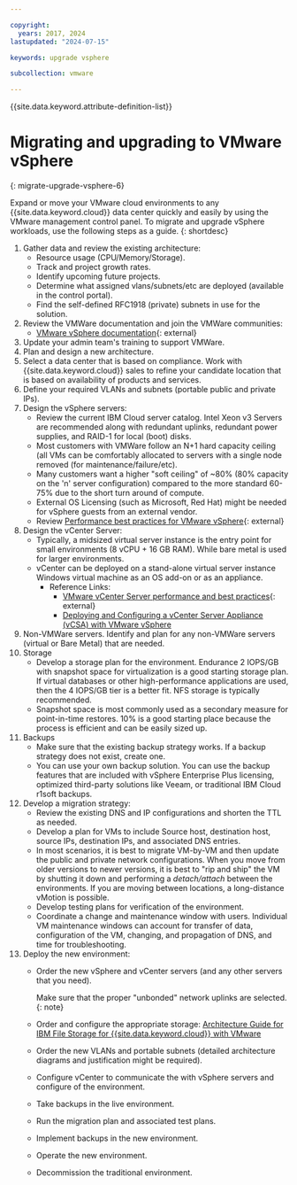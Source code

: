 ```yaml
---

copyright:
  years: 2017, 2024
lastupdated: "2024-07-15"

keywords: upgrade vsphere

subcollection: vmware

---
```


{{site.data.keyword.attribute-definition-list}}

# Migrating and upgrading to VMware vSphere
{: migrate-upgrade-vsphere-6}

Expand or move your VMware cloud environments to any {{site.data.keyword.cloud}} data center quickly and easily by using the VMware management control panel. To migrate and upgrade vSphere workloads, use the following steps as a guide.
{: shortdesc}

1. Gather data and review the existing architecture:
   * Resource usage (CPU/Memory/Storage).
   * Track and project growth rates.
   * Identify upcoming future projects.
   * Determine what assigned vlans/subnets/etc are deployed (available in the control portal).
   * Find the self-defined RFC1918 (private) subnets in use for the solution.
1. Review the VMWare documentation and join the VMWare communities:
   * [VMware vSphere documentation](https://docs.vmware.com/en/VMware-vSphere/index.html){: external}
1. Update your admin team's training to support VMWare.
1. Plan and design a new architecture.
1. Select a data center that is based on compliance. Work with {{site.data.keyword.cloud}} sales to refine your candidate location that is based on availability of products and services.
1. Define your required VLANs and subnets (portable public and private IPs).
1. Design the vSphere servers:
   * Review the current IBM Cloud server catalog. Intel Xeon v3 Servers are recommended along with redundant uplinks, redundant power supplies, and RAID-1 for local (boot) disks.
   * Most customers with VMWare follow an N+1 hard capacity ceiling (all VMs can be comfortably allocated to servers with a single node removed (for maintenance/failure/etc).
   * Many customers want a higher "soft ceiling" of ~80% (80% capacity on the 'n' server configuration) compared to the more standard 60-75% due to the short turn around of compute.
   * External OS Licensing (such as Microsoft, Red Hat) might be needed for vSphere guests from an external vendor.
   * Review [Performance best practices for VMware vSphere](https://www.vmware.com/content/dam/digitalmarketing/vmware/en/pdf/techpaper/vmware-perfbest-practices-vsphere6-0-white-paper.pdf){: external}
1. Design the vCenter Server:
   * Typically, a midsized virtual server instance is the entry point for small environments (8 vCPU + 16 GB RAM). While bare metal is used for larger environments.
   * vCenter can be deployed on a stand-alone virtual server instance Windows virtual machine as an OS add-on or as an appliance.
      * Reference Links:
         * [VMware vCenter Server performance and best practices](https://www.vmware.com/content/dam/digitalmarketing/vmware/en/pdf/techpaper/vmware-vcenter6-performance-white-paper.pdf){: external}
         * [Deploying and Configuring a vCenter Server Appliance (vCSA) with VMware vSphere](/docs/vmware?topic=vmware-config-vcsa)
1. Non-VMWare servers. Identify and plan for any non-VMWare servers (virtual or Bare Metal) that are needed.
1. Storage
   * Develop a storage plan for the environment. Endurance 2 IOPS/GB with snapshot space for virtualization is a good starting storage plan. If virtual databases or other high-performance applications are used, then the 4 IOPS/GB tier is a better fit. NFS storage is typically recommended.
   * Snapshot space is most commonly used as a secondary measure for point-in-time restores. 10% is a good starting place because the process is efficient and can be easily sized up.
1. Backups
   * Make sure that the existing backup strategy works. If a backup strategy does not exist, create one.
   * You can use your own backup solution. You can use the backup features that are included with vSphere Enterprise Plus licensing, optimized third-party solutions like Veeam, or traditional IBM Cloud r1soft backups.
1. Develop a migration strategy:
   * Review the existing DNS and IP configurations and shorten the TTL as needed.
   * Develop a plan for VMs to include Source host, destination host, source IPs, destination IPs, and associated DNS entries.
   * In most scenarios, it is best to migrate VM-by-VM and then update the public and private network configurations. When you move from older versions to newer versions, it is best to "rip and ship" the VM by shutting it down and performing a _detach/attach_ between the environments. If you are moving between locations, a long-distance vMotion is possible.
   * Develop testing plans for verification of the environment.
   * Coordinate a change and maintenance window with users. Individual VM maintenance windows can account for transfer of data, configuration of the VM, changing, and propagation of DNS, and time for troubleshooting.
1. Deploy the new environment:
   * Order the new vSphere and vCenter servers (and any other servers that you need).

      Make sure that the proper "unbonded" network uplinks are selected.
      {: note}

   * Order and configure the appropriate storage: [Architecture Guide for IBM File Storage for {{site.data.keyword.cloud}} with VMware](https://cloud.ibm.com/docs/FileStorage?topic=FileStorage-architectureguide)
   * Order the new VLANs and portable subnets (detailed architecture diagrams and justification might be required).
   * Configure vCenter to communicate the with vSphere servers and configure of the environment.
   * Take backups in the live environment.
   * Run the migration plan and associated test plans.
   * Implement backups in the new environment.
   * Operate the new environment.
   * Decommission the traditional environment.
